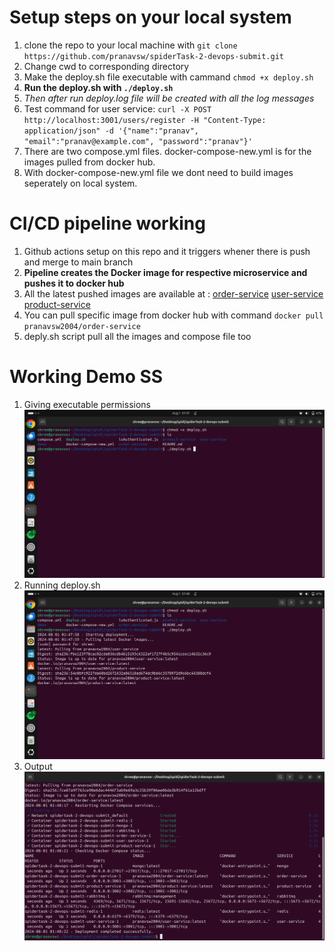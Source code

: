 # Setup steps on your local system

1. clone the repo to your local machine with `git clone https://github.com/pranavsw/spiderTask-2-devops-submit.git`
2. Change cwd to corresponding directory
3. Make the deploy.sh file executable with cammand `chmod +x deploy.sh`
4. **Run the deploy.sh with `./deploy.sh`**
5. *Then after run deploy.log file will be created with all the log messages*
6. Test command for user service: `curl -X POST http://localhost:3001/users/register -H "Content-Type: application/json" -d '{"name":"pranav", "email":"pranav@example.com", "password":"pranav"}'`
7. There are two compose.yml files. docker-compose-new.yml is for the images pulled from docker hub.
8. With docker-compose-new.yml file we dont need to build images seperately on local system.

# CI/CD pipeline working

1. Github actions setup on this repo and it triggers whener there is push and merge to main branch
2. **Pipeline creates the Docker image for respective microservice and pushes it to docker hub**
3. All the latest pushed images are available at :
   [order-service](https://hub.docker.com/r/pranavsw2004/order-service)
   [user-service](https://hub.docker.com/r/pranavsw2004/user-service)
   [product-service](https://hub.docker.com/r/pranavsw2004/product-service)
4. You can pull specific image from docker hub with command `docker pull pranavsw2004/order-service`
5. deply.sh script pull all the images and compose file too

# Working Demo SS

1. Giving executable permissions
   ![Image1](/demo/image.png)
2. Running deploy.sh
   ![Image2](/demo/image3.png)
3. Output
   ![Image3](/demo/image2.png)


